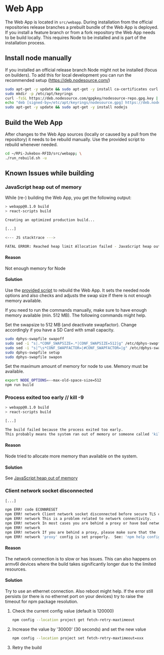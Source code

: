 # Web App

The Web App is located in `src/webapp`. During installation from the official repositories release branches a prebuilt bundle of the Web App is deployed. If you install a feature branch or from a fork repository the Web App needs to be build locally. This requires Node to be installed and is part of the installation process.

## Install node manually

If you installed an official release branch Node might not be installed (focus on builders). To add this for local development you can run the recommended setup (https://deb.nodesource.com/)

``` bash
sudo apt-get -y update && sudo apt-get -y install ca-certificates curl gnupg
sudo mkdir -p /etc/apt/keyrings
curl -fsSL https://deb.nodesource.com/gpgkey/nodesource-repo.gpg.key | sudo gpg --dearmor -o /etc/apt/keyrings/nodesource.gpg
echo "deb [signed-by=/etc/apt/keyrings/nodesource.gpg] https://deb.nodesource.com/node_$NODE_MAJOR.x nodistro main" | sudo tee /etc/apt/sources.list.d/nodesource.list
sudo apt-get -y update && sudo apt-get -y install nodejs
```

## Build the Web App

After changes to the Web App sources (locally or caused by a pull from the repository) it needs to be rebuild manually.
Use the provided script to rebuild whenever needed.

``` bash
cd ~/RPi-Jukebox-RFID/src/webapp; \
./run_rebuild.sh -u
```

## Known Issues while building

### JavaScript heap out of memory

While (re-) building the Web App, you get the following output:

``` {.bash emphasize-lines="12"}
> webapp@0.1.0 build
> react-scripts build

Creating an optimized production build...

[...]

<--- JS stacktrace --->

FATAL ERROR: Reached heap limit Allocation failed - JavaScript heap out of memory
```

#### Reason

Not enough memory for Node

#### Solution

Use the [provided script](#build-the-web-app) to rebuild the Web App. It sets the needed node options and also checks and adjusts the swap size if there is not enough memory available.

If you need to run the commands manually, make sure to have enough memory available (min. 512 MB). The following commands might help.

Set the swapsize to 512 MB (and deactivate swapfactor). Change accordingly if you have a SD Card with small capacity.
```bash
sudo dphys-swapfile swapoff
sudo sed -i "s|.*CONF_SWAPSIZE=.*|CONF_SWAPSIZE=512|g" /etc/dphys-swapfile 
sudo sed -i "s|^\s*CONF_SWAPFACTOR=|#CONF_SWAPFACTOR=|g" /etc/dphys-swapfile
sudo dphys-swapfile setup 
sudo dphys-swapfile swapon
```

Set the maximum amount of memory for node to use. Memory must be available.
``` bash
export NODE_OPTIONS=--max-old-space-size=512
npm run build
```

### Process exited too early // kill -9

``` {.bash emphasize-lines="8,9"}
> webapp@0.1.0 build
> react-scripts build

[...]

The build failed because the process exited too early.
This probably means the system ran out of memory or someone called 'kill -9' on the process.
```

#### Reason

Node tried to allocate more memory than available on the system.

#### Solution

See [JavaScript heap out of memory](#javascript-heap-out-of-memory)


### Client network socket disconnected

``` {.bash emphasize-lines="8,9"}
[...]

npm ERR! code ECONNRESET
npm ERR! network Client network socket disconnected before secure TLS connection was established
npm ERR! network This is a problem related to network connectivity.
npm ERR! network In most cases you are behind a proxy or have bad network settings.
npm ERR! network
npm ERR! network If you are behind a proxy, please make sure that the
npm ERR! network 'proxy' config is set properly.  See: 'npm help config'
```

#### Reason

The network connection is to slow or has issues. 
This can also happens on armv6l devices where the build takes significantly longer due to the limited resources. 

#### Solution

Try to use an ethernet connection. Also reboot might help. If the error still persists (or there is no ethernet port on your devices) try to raise the timeout for npm package resolution.

1. Check the current config value (default is 120000)
    ``` bash
    npm config --location project get fetch-retry-maxtimeout
    ```

1. Increase the value by '30000' (30 seconds) and set the new value
    ``` bash
    npm config --location project set fetch-retry-maxtimeout=xxx
    ```

1. Retry the build


